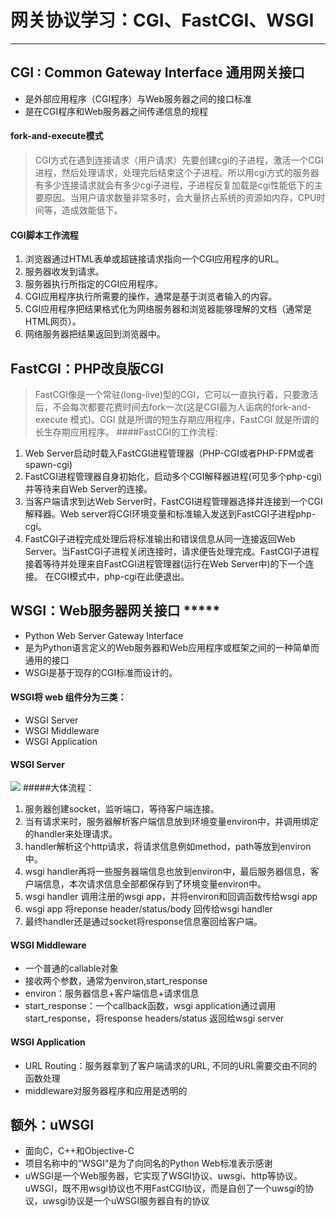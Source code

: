 # 网关协议学习：CGI、FastCGI、WSGI
---
## CGI : Common Gateway Interface 通用网关接口
  - 是外部应用程序（CGI程序）与Web服务器之间的接口标准
  - 是在CGI程序和Web服务器之间传递信息的规程
#### fork-and-execute模式
  > CGI方式在遇到连接请求（用户请求）先要创建cgi的子进程，激活一个CGI进程，然后处理请求，处理完后结束这个子进程。所以用cgi方式的服务器有多少连接请求就会有多少cgi子进程，子进程反复加载是cgi性能低下的主要原因。当用户请求数量非常多时，会大量挤占系统的资源如内存，CPU时间等，造成效能低下。
#### CGI脚本工作流程
  1. 浏览器通过HTML表单或超链接请求指向一个CGI应用程序的URL。
  2. 服务器收发到请求。
  3. 服务器执行所指定的CGI应用程序。
  4. CGI应用程序执行所需要的操作，通常是基于浏览者输入的内容。
  5. CGI应用程序把结果格式化为网络服务器和浏览器能够理解的文档（通常是HTML网页）。
  6. 网络服务器把结果返回到浏览器中。
## FastCGI：PHP改良版CGI
  >FastCGI像是一个常驻(long-live)型的CGI，它可以一直执行着，只要激活后，不会每次都要花费时间去fork一次(这是CGI最为人诟病的fork-and-execute 模式)。CGI 就是所谓的短生存期应用程序，FastCGI 就是所谓的长生存期应用程序。
####FastCGI的工作流程:
  1. Web Server启动时载入FastCGI进程管理器（PHP-CGI或者PHP-FPM或者spawn-cgi)
  2. FastCGI进程管理器自身初始化，启动多个CGI解释器进程(可见多个php-cgi)并等待来自Web Server的连接。
  3. 当客户端请求到达Web Server时，FastCGI进程管理器选择并连接到一个CGI解释器。Web server将CGI环境变量和标准输入发送到FastCGI子进程php-cgi。
  4. FastCGI子进程完成处理后将标准输出和错误信息从同一连接返回Web Server。当FastCGI子进程关闭连接时，请求便告处理完成。FastCGI子进程接着等待并处理来自FastCGI进程管理器(运行在Web Server中)的下一个连接。 在CGI模式中，php-cgi在此便退出。
## WSGI：Web服务器网关接口 *****
  - Python Web Server Gateway Interface
  - 是为Python语言定义的Web服务器和Web应用程序或框架之间的一种简单而通用的接口
  - WSGI是基于现存的CGI标准而设计的。
#### WSGI将 web 组件分为三类：
   - WSGI Server 
   - WSGI Middleware 
   - WSGI Application
#### WSGI Server 
![](http://jbcdn2.b0.upaiyun.com/2017/09/c817a776a88a62b252eaaef8c27f8271.png)
#####大体流程：
   1. 服务器创建socket，监听端口，等待客户端连接。
   2. 当有请求来时，服务器解析客户端信息放到环境变量environ中，并调用绑定的handler来处理请求。
   3. handler解析这个http请求，将请求信息例如method，path等放到environ中。
   4. wsgi handler再将一些服务器端信息也放到environ中，最后服务器信息，客户端信息，本次请求信息全部都保存到了环境变量environ中。
   5. wsgi handler 调用注册的wsgi app，并将environ和回调函数传给wsgi app
   6. wsgi app 将reponse header/status/body 回传给wsgi handler
   7. 最终handler还是通过socket将response信息塞回给客户端。
#### WSGI Middleware 
   - 一个普通的callable对象
   - 接收两个参数，通常为environ,start_response
   - environ：服务器信息+客户端信息+请求信息
   - start_response：一个callback函数，wsgi application通过调用start_response，将response headers/status 返回给wsgi server
#### WSGI Application
   - URL Routing：服务器拿到了客户端请求的URL, 不同的URL需要交由不同的函数处理
   - middleware对服务器程序和应用是透明的
## 额外：uWSGI
   - 面向C，C++和Objective-C
   - 项目名称中的“WSGI”是为了向同名的Python Web标准表示感谢
   - uWSGI是一个Web服务器，它实现了WSGI协议、uwsgi、http等协议。uWSGI，既不用wsgi协议也不用FastCGI协议，而是自创了一个uwsgi的协议，uwsgi协议是一个uWSGI服务器自有的协议
